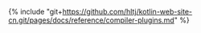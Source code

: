 {% include "git+https://github.com/hltj/kotlin-web-site-cn.git/pages/docs/reference/compiler-plugins.md" %}
